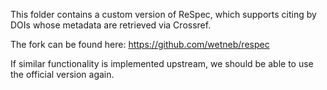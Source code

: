 
This folder contains a custom version of ReSpec, which supports
citing by DOIs whose metadata are retrieved via Crossref.

The fork can be found here:
https://github.com/wetneb/respec

If similar functionality is implemented upstream, we should be able
to use the official version again.

